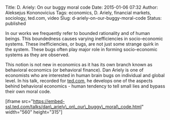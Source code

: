 Title: D. Ariely: On our buggy moral code
Date: 2015-01-06 07:32
Author: Aleksejus Kononovicius
Tags: economics, D. Ariely, financial markets, sociology, ted.com, video
Slug: d-ariely-on-our-buggy-moral-code
Status: published

In our works we frequently
refer to bounded rationality and of human beings. This boundedness
causes varying inefficiencies in socio-economic systems. These
inefficiencies, or bugs, are not just some strange quirk in the system.
These bugs often play major role in forming socio-economic systems as
they are observed.

This notion is not new in economics as it has its own branch known as
behavioral economics (or behavioral finance). Dan Ariely is one of
economists who are interested in human brain bugs on individual and
global level. In his talk, recorded for
[ted.com](https://www.ted.com/talks/dan_ariely_on_our_buggy_moral_code),
he develops one of the aspects behind behavioral economics - human
tendency to tell small lies and bypass their own moral code.

\[iframe
src="https://embed-ssl.ted.com/talks/dan\_ariely\_on\_our\_buggy\_moral\_code.html"
width="560" height="315"\]
